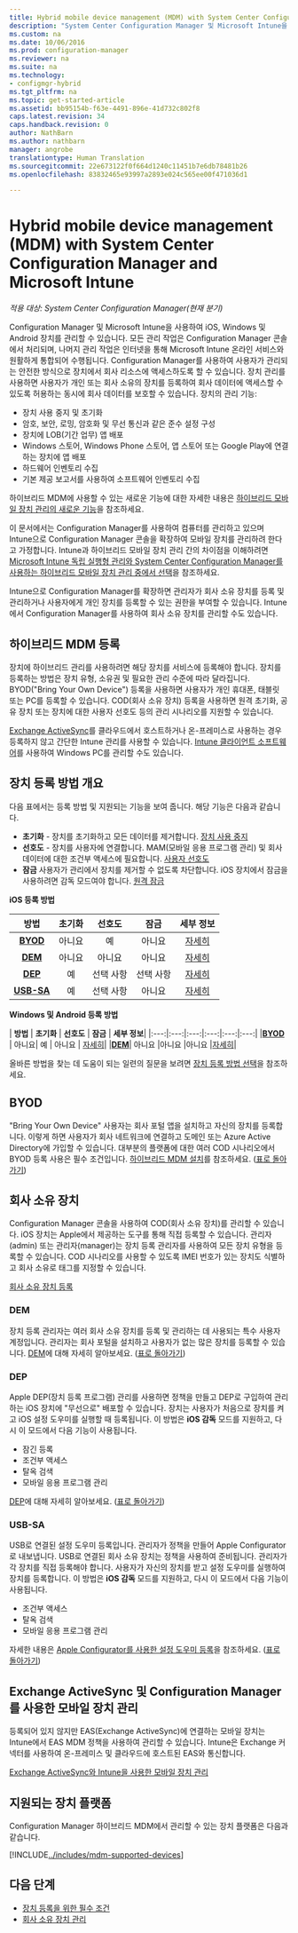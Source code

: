 ```yaml
---
title: Hybrid mobile device management (MDM) with System Center Configuration Manager and Microsoft Intune
description: "System Center Configuration Manager 및 Microsoft Intune을 지원하는 하이브리드 MDM(모바일 장치 관리)에 대해 알아보세요."
ms.custom: na
ms.date: 10/06/2016
ms.prod: configuration-manager
ms.reviewer: na
ms.suite: na
ms.technology:
- configmgr-hybrid
ms.tgt_pltfrm: na
ms.topic: get-started-article
ms.assetid: bb95154b-f63e-4491-896e-41d732c802f8
caps.latest.revision: 34
caps.handback.revision: 0
author: NathBarn
ms.author: nathbarn
manager: angrobe
translationtype: Human Translation
ms.sourcegitcommit: 22e673122f0f664d1240c11451b7e6db78481b26
ms.openlocfilehash: 83832465e93997a2893e024c565ee00f471036d1

---
```

# <a name="hybrid-mobile-device-management-mdm-with-system-center-configuration-manager-and-microsoft-intune"></a>Hybrid mobile device management (MDM) with System Center Configuration Manager and Microsoft Intune

*적용 대상: System Center Configuration Manager(현재 분기)*


Configuration Manager 및 Microsoft Intune을 사용하여 iOS, Windows 및 Android 장치를 관리할 수 있습니다. 모든 관리 작업은 Configuration Manager 콘솔에서 처리되며, 나머지 관리 작업은 인터넷을 통해 Microsoft Intune 온라인 서비스와 원활하게 통합되어 수행됩니다.  Configuration Manager를 사용하여 사용자가 관리되는 안전한 방식으로 장치에서 회사 리소스에 액세스하도록 할 수 있습니다. 장치 관리를 사용하면 사용자가 개인 또는 회사 소유의 장치를 등록하여 회사 데이터에 액세스할 수 있도록 허용하는 동시에 회사 데이터를 보호할 수 있습니다. 장치의 관리 기능:

-   장치 사용 중지 및 초기화
-   암호, 보안, 로밍, 암호화 및 무선 통신과 같은 준수 설정 구성
-   장치에 LOB(기간 업무) 앱 배포
-   Windows 스토어, Windows Phone 스토어, 앱 스토어 또는 Google Play에 연결하는 장치에 앱 배포
-   하드웨어 인벤토리 수집
-   기본 제공 보고서를 사용하여 소프트웨어 인벤토리 수집

하이브리드 MDM에 사용할 수 있는 새로운 기능에 대한 자세한 내용은 [하이브리드 모바일 장치 관리의 새로운 기능](../understand/whats-new-in-hybrid-mobile-device-management.md)을 참조하세요.

이 문서에서는 Configuration Manager를 사용하여 컴퓨터를 관리하고 있으며 Intune으로 Configuration Manager 콘솔을 확장하여 모바일 장치를 관리하려 한다고 가정합니다. Intune과 하이브리드 모바일 장치 관리 간의 차이점을 이해하려면 [Microsoft Intune 독립 실행형 관리와 System Center Configuration Manager를 사용하는 하이브리드 모바일 장치 관리 중에서 선택](choose-between-standalone-intune-and-hybrid-mobile-device-management.md)을 참조하세요.

Intune으로 Configuration Manager를 확장하면 관리자가 회사 소유 장치를 등록 및 관리하거나 사용자에게 개인 장치를 등록할 수 있는 권한을 부여할 수 있습니다. Intune에서 Configuration Manager를 사용하여 회사 소유 장치를 관리할 수도 있습니다.

## <a name="hybrid-mdm-enrollment"></a>하이브리드 MDM 등록
장치에 하이브리드 관리를 사용하려면 해당 장치를 서비스에 등록해야 합니다. 장치를 등록하는 방법은 장치 유형, 소유권 및 필요한 관리 수준에 따라 달라집니다. BYOD("Bring Your Own Device") 등록을 사용하면 사용자가 개인 휴대폰, 태블릿 또는 PC를 등록할 수 있습니다. COD(회사 소유 장치) 등록을 사용하면 원격 초기화, 공유 장치 또는 장치에 대한 사용자 선호도 등의 관리 시나리오를 지원할 수 있습니다.

 [Exchange ActiveSync](#mobile-device-management-with-exchange-activesync-and-configuration-manager)를 클라우드에서 호스트하거나 온-프레미스로 사용하는 경우 등록하지 않고 간단한 Intune 관리를 사용할 수 있습니다. [Intune 클라이언트 소프트웨어](/intune/deploy-use/manage-windows-pcs-with-microsoft-intune)를 사용하여 Windows PC를 관리할 수도 있습니다.

## <a name="overview-of-device-enrollment-methods"></a>장치 등록 방법 개요

 다음 표에서는 등록 방법 및 지원되는 기능을 보여 줍니다. 해당 기능은 다음과 같습니다.
 - **초기화** - 장치를 초기화하고 모든 데이터를 제거합니다. [장치 사용 중지](../deploy-use/wipe-lock-reset-devices.md)
 - **선호도** - 장치를 사용자에 연결합니다. MAM(모바일 응용 프로그램 관리) 및 회사 데이터에 대한 조건부 액세스에 필요합니다. [사용자 선호도](../deploy-use/user-affinity-for-hybrid-managed-devices.md)
 - **잠금** 사용자가 관리에서 장치를 제거할 수 없도록 차단합니다. iOS 장치에서 잠금을 사용하려면 감독 모드여야 합니다. [원격 잠금](../deploy-use/wipe-lock-reset-devices.md#remote-lock)

 **iOS 등록 방법**

| **방법** |  **초기화** |  **선호도**    |   **잠금** | **세부 정보** |
|:---:|:---:|:---:|:---:|:---:|
|**[BYOD](#byod)** | 아니요|    예 |   아니요 | [자세히](../deploy-use/setup-hybrid-mdm.md#step-6-enable-platform-enrollment)|
|**[DEM](#dem)**|   아니요 |아니요 |아니요  | [자세히](../deploy-use/enroll-devices-with-device-enrollment-manager.md)|
|**[DEP](#dep)**|   예 |   선택 사항 |  선택 사항|[자세히](../deploy-use/ios-device-enrollment-program-for-hybrid.md)|
|**[USB-SA](#usb-sa)**| 예 |   선택 사항 |  아니요| [자세히](../deploy-use/ios-hybrid-enrollment-using-apple-configurator.md)|

**Windows 및 Android 등록 방법**

| **방법** |  **초기화** |  **선호도**    |   **잠금** | **세부 정보**|
|:---:|:---:|:---:|:---:|:---:|:---:|
|**[BYOD](#byod)** | 아니요|    예 |   아니요 | [자세히](../deploy-use/setup-hybrid-mdm.md#set-up-device-management)|
|**[DEM](#dem)**|   아니요 |아니요 |아니요  |[자세히](../deploy-use/enroll-devices-with-device-enrollment-manager.md)|

올바른 방법을 찾는 데 도움이 되는 일련의 질문을 보려면 [장치 등록 방법 선택](/intune/get-started/choose-how-to-enroll-devices1)을 참조하세요.

## <a name="byod"></a>BYOD
"Bring Your Own Device" 사용자는 회사 포털 앱을 설치하고 자신의 장치를 등록합니다. 이렇게 하면 사용자가 회사 네트워크에 연결하고 도메인 또는 Azure Active Directory에 가입할 수 있습니다. 대부분의 플랫폼에 대한 여러 COD 시나리오에서 BYOD 등록 사용은 필수 조건입니다. [하이브리드 MDM 설치](../deploy-use/setup-hybrid-mdm.md)를 참조하세요. ([표로 돌아가기](#overview-of-device-enrollment-methods))

## <a name="corporate-owned-devices"></a>회사 소유 장치
Configuration Manager 콘솔을 사용하여 COD(회사 소유 장치)를 관리할 수 있습니다. iOS 장치는 Apple에서 제공하는 도구를 통해 직접 등록할 수 있습니다. 관리자(admin) 또는 관리자(manager)는 장치 등록 관리자를 사용하여 모든 장치 유형을 등록할 수 있습니다. COD 시나리오를 사용할 수 있도록 IMEI 번호가 있는 장치도 식별하고 회사 소유로 태그를 지정할 수 있습니다.

[회사 소유 장치 등록](../deploy-use/enroll-company-owned-devices.md)

### <a name="dem"></a>DEM
장치 등록 관리자는 여러 회사 소유 장치를 등록 및 관리하는 데 사용되는 특수 사용자 계정입니다. 관리자는 회사 포털을 설치하고 사용자가 없는 많은 장치를 등록할 수 있습니다. [DEM](../deploy-use/enroll-devices-with-device-enrollment-manager.md)에 대해 자세히 알아보세요. ([표로 돌아가기](#overview-of-device-enrollment-methods))

### <a name="dep"></a>DEP
Apple DEP(장치 등록 프로그램) 관리를 사용하면 정책을 만들고 DEP로 구입하여 관리하는 iOS 장치에 "무선으로" 배포할 수 있습니다. 장치는 사용자가 처음으로 장치를 켜고 iOS 설정 도우미를 실행할 때 등록됩니다. 이 방법은 **iOS 감독** 모드를 지원하고, 다시 이 모드에서 다음 기능이 사용됩니다.
   -    잠긴 등록
   -    조건부 액세스
   -    탈옥 검색
   -    모바일 응용 프로그램 관리

[DEP](../deploy-use/ios-device-enrollment-program-for-hybrid.md)에 대해 자세히 알아보세요. ([표로 돌아가기](#overview-of-device-enrollment-methods))

### <a name="usb-sa"></a>USB-SA
USB로 연결된 설정 도우미 등록입니다. 관리자가 정책을 만들어 Apple Configurator로 내보냅니다. USB로 연결된 회사 소유 장치는 정책을 사용하여 준비됩니다. 관리자가 각 장치를 직접 등록해야 합니다. 사용자가 자신의 장치를 받고 설정 도우미를 실행하여 장치를 등록합니다. 이 방법은 **iOS 감독** 모드를 지원하고, 다시 이 모드에서 다음 기능이 사용됩니다.
   -    조건부 액세스
   -    탈옥 검색
   -    모바일 응용 프로그램 관리

자세한 내용은 [Apple Configurator를 사용한 설정 도우미 등록](../deploy-use/ios-hybrid-enrollment-using-apple-configurator.md)을 참조하세요. ([표로 돌아가기](#overview-of-device-enrollment-methods))

## <a name="mobile-device-management-with-exchange-activesync-and-configuration-manager"></a>Exchange ActiveSync 및 Configuration Manager를 사용한 모바일 장치 관리
등록되어 있지 않지만 EAS(Exchange ActiveSync)에 연결하는 모바일 장치는 Intune에서 EAS MDM 정책을 사용하여 관리할 수 있습니다. Intune은 Exchange 커넥터를 사용하여 온-프레미스 및 클라우드에 호스트된 EAS와 통신합니다.

[Exchange ActiveSync와 Intune을 사용한 모바일 장치 관리](../deploy-use/manage-mobile-devices-with-exchange-activesync.md)


##  <a name="supported-device-platforms"></a>지원되는 장치 플랫폼

Configuration Manager 하이브리드 MDM에서 관리할 수 있는 장치 플랫폼은 다음과 같습니다.

[!INCLUDE[../includes/mdm-supported-devices](../includes/mdm-supported-devices.md)]

## <a name="next-steps"></a>다음 단계
 - [장치 등록을 위한 필수 조건](../deploy-use/setup-hybrid-mdm.md)
 - [회사 소유 장치 관리](../deploy-use/enroll-company-owned-devices.md)



<!--HONumber=Nov16_HO1-->



